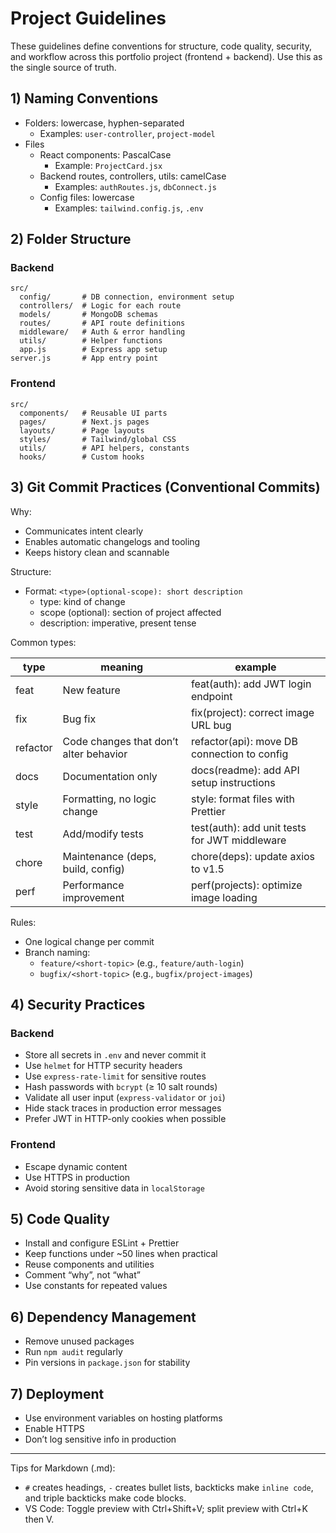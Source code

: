 # Project Guidelines

These guidelines define conventions for structure, code quality, security, and workflow across this portfolio project (frontend + backend). Use this as the single source of truth.

## 1) Naming Conventions

- Folders: lowercase, hyphen-separated
  - Examples: `user-controller`, `project-model`
- Files
  - React components: PascalCase
    - Example: `ProjectCard.jsx`
  - Backend routes, controllers, utils: camelCase
    - Examples: `authRoutes.js`, `dbConnect.js`
  - Config files: lowercase
    - Examples: `tailwind.config.js`, `.env`

## 2) Folder Structure

### Backend
```
src/
  config/       # DB connection, environment setup
  controllers/  # Logic for each route
  models/       # MongoDB schemas
  routes/       # API route definitions
  middleware/   # Auth & error handling
  utils/        # Helper functions
  app.js        # Express app setup
server.js       # App entry point
```

### Frontend
```
src/
  components/   # Reusable UI parts
  pages/        # Next.js pages
  layouts/      # Page layouts
  styles/       # Tailwind/global CSS
  utils/        # API helpers, constants
  hooks/        # Custom hooks
```

## 3) Git Commit Practices (Conventional Commits)

Why:
- Communicates intent clearly
- Enables automatic changelogs and tooling
- Keeps history clean and scannable

Structure:
- Format: `<type>(optional-scope): short description`
  - type: kind of change
  - scope (optional): section of project affected
  - description: imperative, present tense

Common types:

| type     | meaning                                      | example                                       |
|----------|----------------------------------------------|-----------------------------------------------|
| feat     | New feature                                   | feat(auth): add JWT login endpoint            |
| fix      | Bug fix                                       | fix(project): correct image URL bug           |
| refactor | Code changes that don’t alter behavior        | refactor(api): move DB connection to config   |
| docs     | Documentation only                            | docs(readme): add API setup instructions      |
| style    | Formatting, no logic change                   | style: format files with Prettier             |
| test     | Add/modify tests                              | test(auth): add unit tests for JWT middleware |
| chore    | Maintenance (deps, build, config)             | chore(deps): update axios to v1.5             |
| perf     | Performance improvement                       | perf(projects): optimize image loading        |

Rules:
- One logical change per commit
- Branch naming:
  - `feature/<short-topic>` (e.g., `feature/auth-login`)
  - `bugfix/<short-topic>` (e.g., `bugfix/project-images`)

## 4) Security Practices

### Backend
- Store all secrets in `.env` and never commit it
- Use `helmet` for HTTP security headers
- Use `express-rate-limit` for sensitive routes
- Hash passwords with `bcrypt` (≥ 10 salt rounds)
- Validate all user input (`express-validator` or `joi`)
- Hide stack traces in production error messages
- Prefer JWT in HTTP-only cookies when possible

### Frontend
- Escape dynamic content
- Use HTTPS in production
- Avoid storing sensitive data in `localStorage`

## 5) Code Quality

- Install and configure ESLint + Prettier
- Keep functions under ~50 lines when practical
- Reuse components and utilities
- Comment “why”, not “what”
- Use constants for repeated values

## 6) Dependency Management

- Remove unused packages
- Run `npm audit` regularly
- Pin versions in `package.json` for stability

## 7) Deployment

- Use environment variables on hosting platforms
- Enable HTTPS
- Don’t log sensitive info in production

---

Tips for Markdown (.md):
- `#` creates headings, `-` creates bullet lists, backticks make `inline code`, and triple backticks make code blocks.
- VS Code: Toggle preview with Ctrl+Shift+V; split preview with Ctrl+K then V.





























